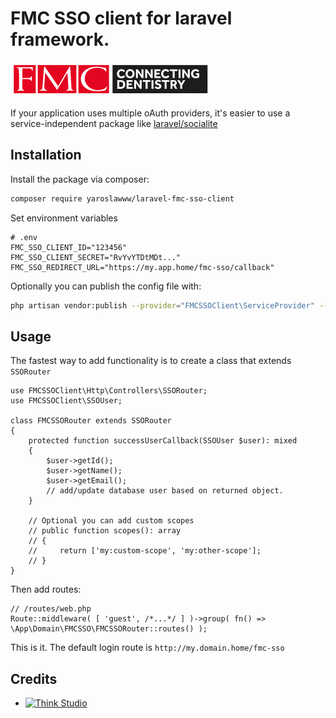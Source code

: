 # FMC SSO client for laravel framework.

![](./assets/img/fmc_logo.jpg)

If your application uses multiple oAuth providers, it's easier to use a service-independent package
like [laravel/socialite](https://github.com/laravel/socialite)

## Installation

Install the package via composer:

```bash
composer require yaroslawww/laravel-fmc-sso-client
```

Set environment variables

```dotenv
# .env
FMC_SSO_CLIENT_ID="123456"
FMC_SSO_CLIENT_SECRET="RvYvYTDtMDt..."
FMC_SSO_REDIRECT_URL="https://my.app.home/fmc-sso/callback"

```

Optionally you can publish the config file with:

```bash
php artisan vendor:publish --provider="FMCSSOClient\ServiceProvider" --tag="config"
```

## Usage

The fastest way to add functionality is to create a class that extends `SSORouter`

```injectablephp
use FMCSSOClient\Http\Controllers\SSORouter;
use FMCSSOClient\SSOUser;

class FMCSSORouter extends SSORouter
{
    protected function successUserCallback(SSOUser $user): mixed
    {
        $user->getId();
        $user->getName();
        $user->getEmail();
        // add/update database user based on returned object.
    }
    
    // Optional you can add custom scopes
    // public function scopes(): array
    // {
    //     return ['my:custom-scope', 'my:other-scope'];
    // }
}
```

Then add routes:

```injectablephp
// /routes/web.php
Route::middleware( [ 'guest', /*...*/ ] )->group( fn() => \App\Domain\FMCSSO\FMCSSORouter::routes() );
```

This is it. The default login route is `http://my.domain.home/fmc-sso`

## Credits

- [![Think Studio](https://yaroslawww.github.io/images/sponsors/packages/logo-think-studio.png)](https://think.studio/)
